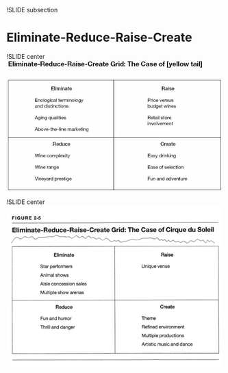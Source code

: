 !SLIDE subsection
# Eliminate-Reduce-Raise-Create

!SLIDE center
![Yellow Tail Four Actions](yellowtail_grid.jpg)

!SLIDE center
![Cirque du Soleil Four Actions](cirquedusoleil_grid.png)